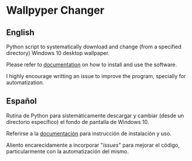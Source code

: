 # Wallpyper Changer

## English

Python script to systematically download and change (from a specified directory) Windows 10 desktop wallpaper.

Please refer to [documentation](./docs/english/main.md) on how to install and use the software.

I highly encourage writting an issue to improve the program, specially for automatization.

## Español

Rutina de Python para sistemáticamente descargar y cambiar (desde un directorio específico) el fondo de pantalla de Windows 10.

Referirse a la [documentación](./docs/español/main.md) para instrucción de instalación y uso.

Aliento encarecidamente a incorporar "_issues_" para mejorar el código, particularmente con la automatización del mismo.
